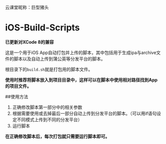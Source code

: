 云课堂昵称：巨型猪头

# iOS-Build-Scripts

**已更新对XCode 8的兼容**

这是一个用于iOS App自动打包并上传的脚本，其中包括用于生成ipa与archive文件的脚本以及自动上传到蒲公英等分发平台的脚本。

根目录下的`build.sh`就是打包用的脚本文件。

**使用时推荐将脚本放入到项目目录中，这样可以在脚本中使用相对路径找到App的项目文件。**

##使用方法

1. 正确修改脚本第一部分中的相关参数
2. 根据需要使用或去掉最后一部分自动上传到分发平台的脚本。（可以用if语句设定不同模式上传到不同的分发平台）
3. 运行脚本

**在正确修改脚本后，每次打包就只需要运行脚本即可。**
